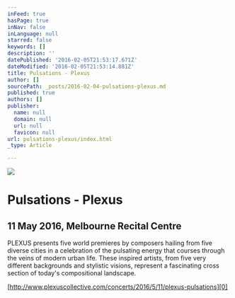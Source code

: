 ```yaml
---
inFeed: true
hasPage: true
inNav: false
inLanguage: null
starred: false
keywords: []
description: ''
datePublished: '2016-02-05T21:53:17.671Z'
dateModified: '2016-02-05T21:53:14.881Z'
title: Pulsations - Plexus
author: []
sourcePath: _posts/2016-02-04-pulsations-plexus.md
published: true
authors: []
publisher:
  name: null
  domain: null
  url: null
  favicon: null
url: pulsations-plexus/index.html
_type: Article

---
```

![](https://the-grid-user-content.s3-us-west-2.amazonaws.com/f6385156-ef6d-46a5-9a86-94875b3f2c97.jpg)

# Pulsations - Plexus

## 11 May 2016, Melbourne Recital Centre

PLEXUS presents five world premieres by composers hailing from five diverse cities in a celebration of the pulsating energy that courses through the veins of modern urban life. These inspired artists, from five very different backgrounds and stylistic visions, represent a fascinating cross section of today's compositional landscape.

[http://www.plexuscollective.com/concerts/2016/5/11/plexus-pulsations][0]

[0]: http://www.plexuscollective.com/concerts/2016/5/11/plexus-pulsations